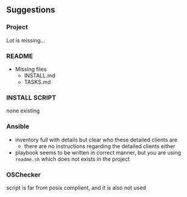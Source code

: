 ## Suggestions

### Project
Lot is missing...

### README
- Missing files
  - INSTALL.md
  - TASKS.md

### INSTALL SCRIPT
none existing

### Ansible
- inventory full with details but clear who these detailed clients are
  - there are no instructions regarding the detailed clients either
- playbook seems to be written in correct manner, but you are using `readme.sh` which does not exists in the project

### OSChecker
script is far from posix complient, and it is also not used
